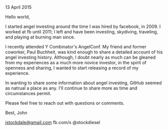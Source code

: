 13 April 2015

Hello world,

I started angel investing around the time I was hired by facebook, in 2009. I worked at fb until 2011; I left and have been investing, skydiving, traveling, and playing at burning man since.

I recently attended Y Combinator's AngelConf. My friend and former coworker, Paul Buchheit, was kind enough to share a detailed account of his angel investing history. Although, I doubt nearly as much can be gleaned from my experiences as a much more novice investor, in the spirit of openness and sharing, I wanted to start releasing a record of my experience.

In wanting to share some information about angel investing, GitHub seemed as natrual a place as any. I'll continue to share more as time and circumstances permit.

Please feel free to reach out with questions or comments.

Best,
John

jstockdale@gmail.com
fb.com/s
@stockdiesel

